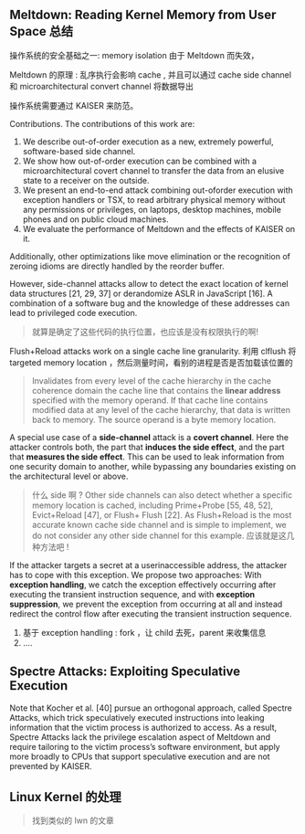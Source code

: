## Meltdown: Reading Kernel Memory from User Space 总结
操作系统的安全基础之一: memory isolation 由于 Meltdown 而失效，

Meltdown 的原理 : 乱序执行会影响 cache , 并且可以通过 cache side channel 和 microarchitectural convert channel 将数据导出

操作系统需要通过 KAISER 来防范。

Contributions. The contributions of this work are:
1. We describe out-of-order execution as a new, extremely powerful, software-based side channel.
2. We show how out-of-order execution can be combined with a microarchitectural covert channel to
transfer the data from an elusive state to a receiver
on the outside.
3. We present an end-to-end attack combining out-oforder execution with exception handlers or TSX, to
read arbitrary physical memory without any permissions or privileges, on laptops, desktop machines,
mobile phones and on public cloud machines.
4. We evaluate the performance of Meltdown and the
effects of KAISER on it.

Additionally, other optimizations like move elimination or the recognition of zeroing idioms are directly handled by the reorder buffer.


However, side-channel attacks allow to
detect the exact location of kernel data structures [21, 29, 37] or derandomize ASLR in JavaScript [16].
A combination of a software bug and the knowledge of these addresses can lead to privileged code execution.
> 就算是确定了这些代码的执行位置，也应该是没有权限执行的啊!

Flush+Reload attacks work on a single cache line granularity.
利用 clflush 将 targeted memory location ，然后测量时间，看别的进程是否是否加载该位置的


> Invalidates from every level of the cache hierarchy in the cache coherence domain the cache line that contains the **linear address** specified with the memory operand. 
> If that cache line contains modified data at any level of the cache hierarchy, that data is written back to memory. The source operand is a byte memory location.

A special use case of a **side-channel** attack is a **covert
channel**. Here the attacker controls both, the part that **induces the side effect**, and the part that **measures the side
effect**. This can be used to leak information from one
security domain to another, while bypassing any boundaries existing on the architectural level or above.
> 什么 side 啊 ? Other side channels can also detect whether a specific memory location is cached, including Prime+Probe [55, 48, 52], Evict+Reload [47], or Flush+ Flush [22]. As Flush+Reload is the most accurate known cache side channel and is simple to implement, we do not consider any other side channel for this example.
> 应该就是这几种方法吧 !

If the attacker targets a secret at a userinaccessible address, the attacker has to cope with this
exception. We propose two approaches:
With **exception handling**, we catch the exception effectively occurring after executing the transient instruction sequence,
and with **exception suppression**, we prevent the exception from occurring at all and instead redirect the control
flow after executing the transient instruction sequence.
1. 基于 exception handling : fork ，让 child 去死，parent 来收集信息
2. .... 



## Spectre Attacks: Exploiting Speculative Execution
Note that Kocher et al. [40] pursue an orthogonal approach, called
Spectre Attacks, which trick speculatively executed instructions into leaking information that the victim process is authorized to access. As a result, Spectre Attacks
lack the privilege escalation aspect of Meltdown and require tailoring to the victim process’s software environment, but apply more broadly to CPUs that support speculative execution and are not prevented by KAISER.

## Linux Kernel 的处理
> 找到类似的 lwn 的文章
